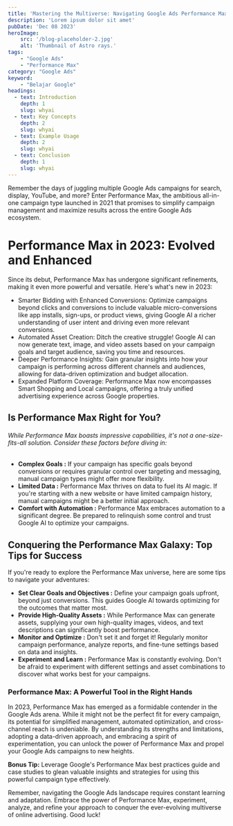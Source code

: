 ```yaml
---
title: 'Mastering the Multiverse: Navigating Google Ads Performance Max in 2023'
description: 'Lorem ipsum dolor sit amet'
pubDate: 'Dec 08 2023'
heroImage: 
    src: '/blog-placeholder-2.jpg'
    alt: 'Thumbnail of Astro rays.'
tags: 
    - "Google Ads"
    - "Performance Max"
category: "Google Ads"
keyword: 
    - "Belajar Google"
headings:
  - text: Introduction
    depth: 1
    slug: whyai
  - text: Key Concepts
    depth: 2
    slug: whyai
  - text: Example Usage
    depth: 2
    slug: whyai
  - text: Conclusion
    depth: 1
    slug: whyai
---
```


Remember the days of juggling multiple Google Ads campaigns for search, display, YouTube, and more? Enter Performance Max, the ambitious all-in-one campaign type launched in 2021 that promises to simplify campaign management and maximize results across the entire Google Ads ecosystem.

# Performance Max in 2023: Evolved and Enhanced

Since its debut, Performance Max has undergone significant refinements, making it even more powerful and versatile. Here's what's new in 2023:

* Smarter Bidding with Enhanced Conversions: Optimize campaigns beyond clicks and conversions to include valuable micro-conversions like app installs, sign-ups, or product views, giving Google AI a richer understanding of user intent and driving even more relevant conversions.
* Automated Asset Creation: Ditch the creative struggle! Google AI can now generate text, image, and video assets based on your campaign goals and target audience, saving you time and resources.
* Deeper Performance Insights: Gain granular insights into how your campaign is performing across different channels and audiences, allowing for data-driven optimization and budget allocation.
* Expanded Platform Coverage: Performance Max now encompasses Smart Shopping and Local campaigns, offering a truly unified advertising experience across Google properties.

## Is Performance Max Right for You?

###### While Performance Max boasts impressive capabilities, it's not a one-size-fits-all solution. Consider these factors before diving in:

* **Complex Goals :** 
If your campaign has specific goals beyond conversions or requires granular control over targeting and messaging, manual campaign types might offer more flexibility.
* **Limited Data :** Performance Max thrives on data to fuel its AI magic. If you're starting with a new website or have limited campaign history, manual campaigns might be a better initial approach.
* **Comfort with Automation :** Performance Max embraces automation to a significant degree. Be prepared to relinquish some control and trust Google AI to optimize your campaigns.

## Conquering the Performance Max Galaxy: Top Tips for Success
If you're ready to explore the Performance Max universe, here are some tips to navigate your adventures:

* **Set Clear Goals and Objectives :** Define your campaign goals upfront, beyond just conversions. This guides Google AI towards optimizing for the outcomes that matter most.
* **Provide High-Quality Assets :** While Performance Max can generate assets, supplying your own high-quality images, videos, and text descriptions can significantly boost performance.
* **Monitor and Optimize :** Don't set it and forget it! Regularly monitor campaign performance, analyze reports, and fine-tune settings based on data and insights.
* **Experiment and Learn :** Performance Max is constantly evolving. Don't be afraid to experiment with different settings and asset combinations to discover what works best for your campaigns.

### Performance Max: A Powerful Tool in the Right Hands

In 2023, Performance Max has emerged as a formidable contender in the Google Ads arena. While it might not be the perfect fit for every campaign, its potential for simplified management, automated optimization, and cross-channel reach is undeniable. By understanding its strengths and limitations, adopting a data-driven approach, and embracing a spirit of experimentation, you can unlock the power of Performance Max and propel your Google Ads campaigns to new heights.

**Bonus Tip:** Leverage Google's Performance Max best practices guide and case studies to glean valuable insights and strategies for using this powerful campaign type effectively.

Remember, navigating the Google Ads landscape requires constant learning and adaptation. Embrace the power of Performance Max, experiment, analyze, and refine your approach to conquer the ever-evolving multiverse of online advertising. Good luck!